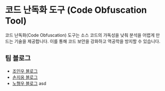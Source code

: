 # 코드 난독화 도구 (Code Obfuscation Tool)

코드 난독화(Code Obfuscation) 도구는 소스 코드의 가독성을 낮춰 분석을 어렵게 만드는 기술을 제공합니다. 이를 통해 코드 보안을 강화하고 역공학을 방지할 수 있습니다.

## 팀 블로그

- [조인우 블로그](https://joinwoo-blog.tistory.com)
- [손지웅 블로그](https://velog.io/@sonjiwoong/posts)
- [노형우 블로그](https://dmddodmddo.tistory.com/)
  asd
